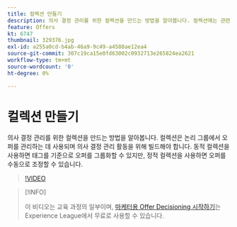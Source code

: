 ```yaml
---
title: 컬렉션 만들기
description: 의사 결정 관리를 위한 컬렉션을 만드는 방법을 알아봅니다. 컬렉션에는 관련 고객에게만 표시되는 데 도움이 되는 관련 자격 규칙이 있습니다.
feature: Offers
kt: 6747
thumbnail: 329376.jpg
exl-id: a255a0cd-b4ab-46a9-9c49-a4588ae12ea4
source-git-commit: 307c19ca15e0fd63002c0932713e265824ea2621
workflow-type: tm+mt
source-wordcount: '0'
ht-degree: 0%

---
```


# 컬렉션 만들기

의사 결정 관리를 위한 컬렉션을 만드는 방법을 알아봅니다. 컬렉션은 논리 그룹에서 오퍼를 관리하는 데 사용되며 의사 결정 관리 활동을 위해 빌드해야 합니다. 동적 컬렉션을 사용하면 태그를 기준으로 오퍼를 그룹화할 수 있지만, 정적 컬렉션을 사용하면 오퍼를 수동으로 조정할 수 있습니다.

>[!VIDEO](https://video.tv.adobe.com/v/329376?quality=12&learn=on)

>[!INFO]
>
> 이 비디오는 교육 과정의 일부이며, [마케터용 Offer Decisioning 시작하기](https://experienceleague.adobe.com/?recommended=ExperiencePlatform-U-1-2020.1.offerdecisioning)는 Experience League에서 무료로 사용할 수 있습니다.
